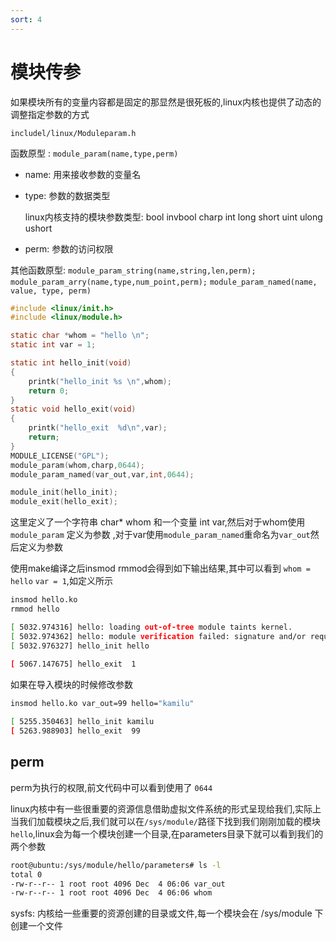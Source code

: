 ```yaml
---
sort: 4
---
```


# 模块传参

如果模块所有的变量内容都是固定的那显然是很死板的,linux内核也提供了动态的调整指定参数的方式

`includel/linux/Moduleparam.h`

函数原型 : `module_param(name,type,perm)`

- name: 用来接收参数的变量名
- type: 参数的数据类型

  linux内核支持的模块参数类型: bool invbool charp int long short uint ulong ushort

- perm: 参数的访问权限

其他函数原型: `module_param_string(name,string,len,perm);` `module_param_arry(name,type,num_point,perm);` `module_param_named(name, value, type, perm)`

```c
#include <linux/init.h>
#include <linux/module.h>

static char *whom = "hello \n";
static int var = 1;

static int hello_init(void)
{
	printk("hello_init %s \n",whom);
	return 0;
}
static void hello_exit(void)
{
	printk("hello_exit  %d\n",var);
	return;
}
MODULE_LICENSE("GPL");
module_param(whom,charp,0644);
module_param_named(var_out,var,int,0644);

module_init(hello_init);
module_exit(hello_exit);
```

这里定义了一个字符串 char* whom 和一个变量 int var,然后对于whom使用 `module_param` 定义为参数 ,对于var使用`module_param_named`重命名为`var_out`然后定义为参数

使用make编译之后insmod rmmod会得到如下输出结果,其中可以看到 `whom = hello` `var = 1`,如定义所示

```bash
insmod hello.ko
rmmod hello
```

```bash
[ 5032.974316] hello: loading out-of-tree module taints kernel.
[ 5032.974362] hello: module verification failed: signature and/or required key missing - tainting kernel
[ 5032.976327] hello_init hello 
                
[ 5067.147675] hello_exit  1
```

如果在导入模块的时候修改参数

```bash
insmod hello.ko var_out=99 hello="kamilu"
```

```bash
[ 5255.350463] hello_init kamilu 
[ 5263.988903] hello_exit  99
```

## perm

perm为执行的权限,前文代码中可以看到使用了 `0644`

linux内核中有一些很重要的资源信息借助虚拟文件系统的形式呈现给我们,实际上当我们加载模块之后,我们就可以在`/sys/module/`路径下找到我们刚刚加载的模块`hello`,linux会为每一个模块创建一个目录,在parameters目录下就可以看到我们的两个参数

```bash
root@ubuntu:/sys/module/hello/parameters# ls -l
total 0
-rw-r--r-- 1 root root 4096 Dec  4 06:06 var_out
-rw-r--r-- 1 root root 4096 Dec  4 06:06 whom
```

sysfs: 内核给一些重要的资源创建的目录或文件,每一个模块会在 /sys/module 下创建一个文件 
